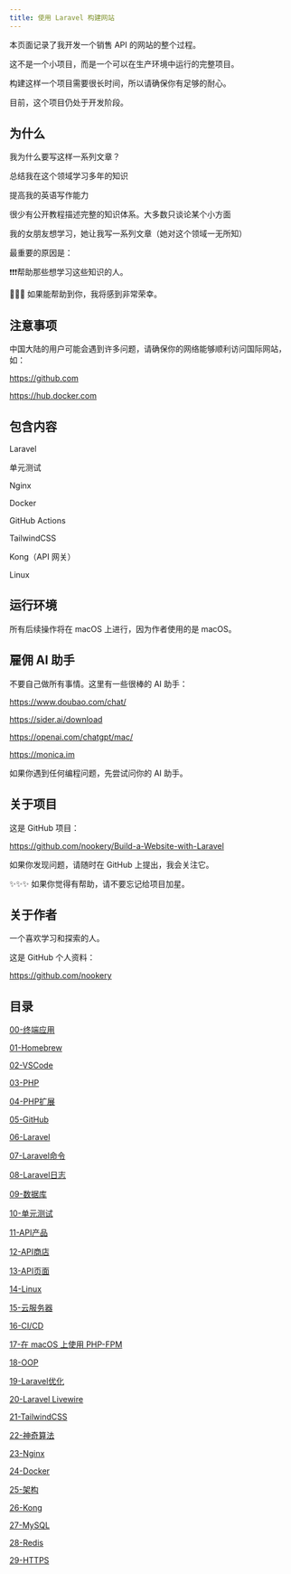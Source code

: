 ```yaml
---
title: 使用 Laravel 构建网站
---
```


本页面记录了我开发一个销售 API 的网站的整个过程。

这不是一个小项目，而是一个可以在生产环境中运行的完整项目。

构建这样一个项目需要很长时间，所以请确保你有足够的耐心。

目前，这个项目仍处于开发阶段。

## 为什么

我为什么要写这样一系列文章？

总结我在这个领域学习多年的知识

提高我的英语写作能力

很少有公开教程描述完整的知识体系。大多数只谈论某个小方面

我的女朋友想学习，她让我写一系列文章（她对这个领域一无所知）

最重要的原因是：

❗️❗️❗️帮助那些想学习这些知识的人。

🎉🎉🎉 如果能帮助到你，我将感到非常荣幸。

## 注意事项

中国大陆的用户可能会遇到许多问题，请确保你的网络能够顺利访问国际网站，如：

https://github.com

https://hub.docker.com

## 包含内容

Laravel

单元测试

Nginx

Docker

GitHub Actions

TailwindCSS

Kong（API 网关）

Linux

## 运行环境

所有后续操作将在 macOS 上进行，因为作者使用的是 macOS。

## 雇佣 AI 助手

不要自己做所有事情。这里有一些很棒的 AI 助手：

https://www.doubao.com/chat/

https://sider.ai/download

https://openai.com/chatgpt/mac/

https://monica.im

如果你遇到任何编程问题，先尝试问你的 AI 助手。

## 关于项目

这是 GitHub 项目：

https://github.com/nookery/Build-a-Website-with-Laravel

如果你发现问题，请随时在 GitHub 上提出，我会关注它。

✨✨✨ 如果你觉得有帮助，请不要忘记给项目加星。

## 关于作者

一个喜欢学习和探索的人。

这是 GitHub 个人资料：

https://github.com/nookery

## 目录

[00-终端应用](./00-The_Terminal_APP.md)

[01-Homebrew](./01-Homebrew.md)

[02-VSCode](./02-VSCode.md)

[03-PHP](./03-PHP.md)

[04-PHP扩展](./04-PHP_Extension.md)

[05-GitHub](./05-GitHub.md)

[06-Laravel](./06-Laravel.md)

[07-Laravel命令](./07-Laravel_Command.md)

[08-Laravel日志](./08-Laravel_Log.md)

[09-数据库](./09-Databases.md)

[10-单元测试](./10-Unit_Testing.md)

[11-API产品](./11-API_Products.md)

[12-API商店](./12-API_Store.md)

[13-API页面](./13-API_Page.md)

[14-Linux](./14-Linux.md)

[15-云服务器](./15-Cloud_Server.md)

[16-CI/CD](./16-CI_CD.md)

[17-在 macOS 上使用 PHP-FPM](./17-Using_PHP-FPM_on_macOS.md)

[18-OOP](./18-OOP.md)

[19-Laravel优化](./19-Laravel_Optimize.md)

[20-Laravel Livewire](./20-Laravel_Livewire.md)

[21-TailwindCSS](./21-TailwindCSS.md)

[22-神奇算法](./22-Magical_algorithm.md)

[23-Nginx](./23-Nginx.md)

[24-Docker](./24-Docker.md)

[25-架构](./25-Architect.md)

[26-Kong](./26-Kong.md)

[27-MySQL](./27-MySQL.md)

[28-Redis](./28-Redis.md)

[29-HTTPS](./29-Https.md)
